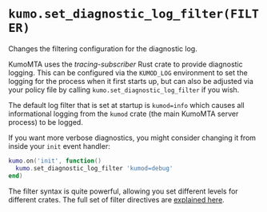 # `kumo.set_diagnostic_log_filter(FILTER)`

Changes the filtering configuration for the diagnostic log.

KumoMTA uses the *tracing-subscriber* Rust crate to provide diagnostic
logging.  This can be configured via the `KUMOD_LOG` environment to set
the logging for the process when it first starts up, but can also be
adjusted via your policy file by calling `kumo.set_diagnostic_log_filter`
if you wish.

The default log filter that is set at startup is `kumod=info` which causes all
informational logging from the `kumod` crate (the main KumoMTA server process)
to be logged.

If you want more verbose diagnostics, you might consider changing it from
inside your `init` event handler:

```lua
kumo.on('init', function()
  kumo.set_diagnostic_log_filter 'kumod=debug'
end)
```

The filter syntax is quite powerful, allowing you set different levels for
different crates.  The full set of filter directives are [explained
here](https://docs.rs/tracing-subscriber/latest/tracing_subscriber/filter/struct.EnvFilter.html#directives).
